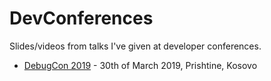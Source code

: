 # DevConferences

Slides/videos from talks I've given at developer conferences.

* [DebugCon 2019](https://debug.al "DebugCon")  - 30th of March 2019, Prishtine, Kosovo
